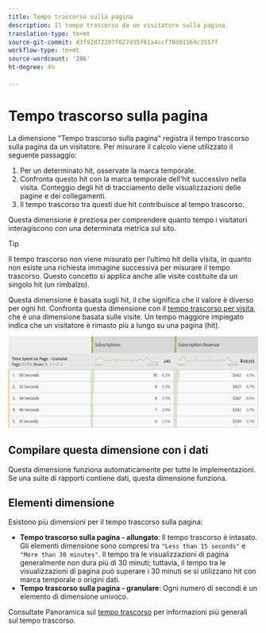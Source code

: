 ```yaml
---
title: Tempo trascorso sulla pagina
description: Il tempo trascorso da un visitatore sulla pagina.
translation-type: tm+mt
source-git-commit: d3f92d72207f027d35f81a4ccf70d01569c3557f
workflow-type: tm+mt
source-wordcount: '286'
ht-degree: 4%

---
```



# Tempo trascorso sulla pagina

La dimensione &quot;Tempo trascorso sulla pagina&quot; registra il tempo trascorso sulla pagina da un visitatore. Per misurare il calcolo viene utilizzato il seguente passaggio:

1. Per un determinato hit, osservate la marca temporale.
2. Confronta questo hit con la marca temporale dell’hit successivo nella visita. Conteggio degli hit di tracciamento delle visualizzazioni delle pagine e dei collegamenti.
3. Il tempo trascorso tra questi due hit contribuisce al tempo trascorso.

Questa dimensione è preziosa per comprendere quanto tempo i visitatori interagiscono con una determinata metrica sul sito.

>[!TIP]
>
>Il tempo trascorso non viene misurato per l’ultimo hit della visita, in quanto non esiste una richiesta immagine successiva per misurare il tempo trascorso. Questo concetto si applica anche alle visite costituite da un singolo hit (un rimbalzo).

Questa dimensione è basata sugli hit, il che significa che il valore è diverso per ogni hit. Confronta questa dimensione con il [tempo trascorso per visita](time-spent-per-visit.md), che è una dimensione basata sulle visite. Un tempo maggiore impiegato indica che un visitatore è rimasto più a lungo su una pagina (hit).

![Tempo trascorso sulla pagina](../metrics/assets/time-spent2.png)

## Compilare questa dimensione con i dati

Questa dimensione funziona automaticamente per tutte le implementazioni. Se una suite di rapporti contiene dati, questa dimensione funziona.

## Elementi dimensione

Esistono più dimensioni per il tempo trascorso sulla pagina:

* **Tempo trascorso sulla pagina - allungato**: Il tempo trascorso è intasato. Gli elementi dimensione sono compresi tra `"Less than 15 seconds"` e `"More than 30 minutes"`. Il tempo tra le visualizzazioni di pagina generalmente non dura più di 30 minuti; tuttavia, il tempo tra le visualizzazioni di pagina può superare i 30 minuti se si utilizzano hit con marca temporale o origini dati.
* **Tempo trascorso sulla pagina - granulare**: Ogni numero di secondi è un elemento di dimensione univoco.

Consultate Panoramica sul [tempo trascorso](../metrics/time-spent.md) per informazioni più generali sul tempo trascorso.
